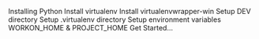 Installing Python
Install virtualenv
Install virtualenvwrapper-win
Setup DEV directory
Setup .virtualenv directory
Setup environment variables WORKON_HOME & PROJECT_HOME
Get Started... 
